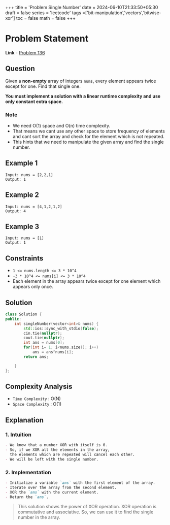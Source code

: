 +++
title = 'Problem Single Number'
date = 2024-06-10T21:33:50+05:30
draft = false
series = 'leetcode'
tags =['bit-manipulation','vectors','bitwise-xor']
toc = false
math = false
+++

# Problem Statement

**Link** - [Problem 136](https://leetcode.com/problems/single-number/description/)

## Question

Given a **non-empty** array of integers `nums`, every element appears twice except for one. Find that single one.

**You must implement a solution with a linear runtime complexity and use only constant extra space.**

### Note

- We need O(1) space and O(n) time complexity.
- That means we cant use any other space to store frequency of elements and cant sort the array and check for the element which is not repeated.
- This hints that we need to manipulate the given array and find the single number.

## Example 1

```text
Input: nums = [2,2,1]
Output: 1
```

## Example 2

```text
Input: nums = [4,1,2,1,2]
Output: 4
```

## Example 3

```text
Input: nums = [1]
Output: 1
```

## Constraints

- `1 <= nums.length <= 3 * 10^4`
- `-3 * 10^4 <= nums[i] <= 3 * 10^4`
- Each element in the array appears twice except for one element which appears only once.

## Solution

```cpp
class Solution {
public:
    int singleNumber(vector<int>& nums) {
        std::ios::sync_with_stdio(false);
        cin.tie(nullptr);
        cout.tie(nullptr);
        int ans = nums[0];
        for(int i= 1; i<nums.size(); i++)
            ans = ans^nums[i];
        return ans;

    }
};
```

## Complexity Analysis

- `Time Complexity` : O(N)
- `Space Complexity` : O(1)

## Explanation

### 1. Intuition

```markdown
- We know that a number XOR with itself is 0.
- So, if we XOR all the elements in the array,
  the elements which are repeated will cancel each other.
- We will be left with the single number.
```

### 2. Implementation

```markdown
- Initialize a variable `ans` with the first element of the array.
- Iterate over the array from the second element.
- XOR the `ans` with the current element.
- Return the `ans`.
```

> This solution shows the power of XOR operation. XOR operation is commutative and associative. So, we can use it to find the single number in the array.
